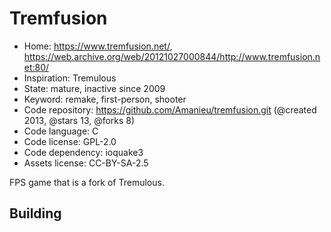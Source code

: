 # Tremfusion

- Home: https://www.tremfusion.net/, https://web.archive.org/web/20121027000844/http://www.tremfusion.net:80/
- Inspiration: Tremulous
- State: mature, inactive since 2009
- Keyword: remake, first-person, shooter
- Code repository: https://github.com/Amanieu/tremfusion.git (@created 2013, @stars 13, @forks 8)
- Code language: C
- Code license: GPL-2.0
- Code dependency: ioquake3
- Assets license: CC-BY-SA-2.5

FPS game that is a fork of Tremulous.

## Building
